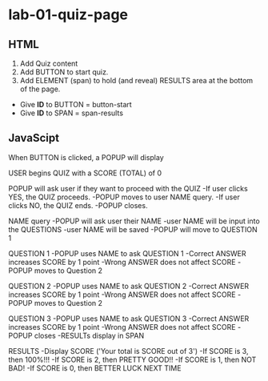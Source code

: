 # lab-01-quiz-page

## HTML

1. Add Quiz content
1. Add BUTTON to start quiz.
1. Add ELEMENT (span) to hold (and reveal) RESULTS area at the bottom of the page.

+ Give **ID** to BUTTON = button-start
+ Give **ID** to SPAN = span-results


## JavaScipt

When BUTTON is clicked, a POPUP will display


USER begins QUIZ with a SCORE (TOTAL) of 0

POPUP will ask user if they want to proceed with the QUIZ
    -If user clicks YES, the QUIZ proceeds.
        -POPUP moves to user NAME query.
    -If user clicks NO, the QUIZ ends.
        -POPUP closes.

NAME query
    -POPUP will ask user their NAME
    -user NAME will be input into the QUESTIONS
    -user NAME will be saved
    -POPUP will move to QUESTION 1

QUESTION 1
    -POPUP uses NAME to ask QUESTION 1
        -Correct ANSWER increases SCORE by 1 point
        -Wrong ANSWER does not affect SCORE
    -POPUP moves to Question 2


QUESTION 2
    -POPUP uses NAME to ask QUESTION 2
        -Correct ANSWER increases SCORE by 1 point
        -Wrong ANSWER does not affect SCORE
    -POPUP moves to Question 2


QUESTION 3
    -POPUP uses NAME to ask QUESTION 3
        -Correct ANSWER increases SCORE by 1 point
        -Wrong ANSWER does not affect SCORE
    -POPUP closes
    -RESULTs display in SPAN

RESULTS
     -Display SCORE ('Your total is SCORE out of 3')
     -If SCORE is 3, then 100%!!!
     -If SCORE is 2, then PRETTY GOOD!!
     -If SCORE is 1, then NOT BAD!
     -If SCORE is 0, then BETTER LUCK NEXT TIME
